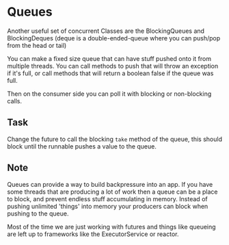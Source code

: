 # Queues

Another useful set of concurrent Classes are the BlockingQueues and BlockingDeques (deque is a double-ended-queue where you can push/pop from the head or tail)

You can make a fixed size queue that can have stuff pushed onto it from multiple threads. You can call methods to push that will throw an exception if it's full, or call methods that will return a boolean false if the queue was full.

Then on the consumer side you can poll it with blocking or non-blocking calls.

## Task

Change the future to call the blocking `take` method of the queue, this should block until the runnable pushes a value to the queue.

## Note

Queues can provide a way to build backpressure into an app. If you have some threads that are producing a lot of work then a queue can be a place to block, and prevent endless stuff accumulating in memory. Instead of pushing unlimited 'things' into memory your producers can block when pushing to the queue.

Most of the time we are just working with futures and things like queueing are left up to frameworks like the ExecutorService or reactor.